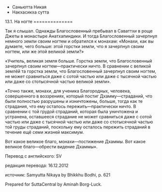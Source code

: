 









* Саньютта Никая
* Накхасикха сутта


13\.1\. На ногте
\=\=\=\=\=\=\=\=\=\=\=\=\=\=



Так я слышал\. Однажды Благословенный пребывал в Саваттхи в роще Джеты в монастыре Анатхапиндики\. И тогда Благословенный зачерпнул немного земли своим ногтем и обратился к монахам: «Монахи, как вы думаете, чего больше: этой горстки земли, что я зачерпнул своим ногтем, или же этой великой земли?»


«Учитель, великая земля больше\. Горстка земли, что Благословенный зачерпнул своим ногтем—практически ничто\. В сравнении с великой землёй та горстка земли, что Благословенный зачерпнул своим ногтем, не может сравниться даже с сотой частью или даже с тысячной частью или даже со стотысячной частью великой земли»\.


«Точно также, монахи, для ученика Благородных, человека, совершенного в воззрениях, который постиг Дхамму—страданий, что были полностью разрушены и изничтожены, больше, тогда как те страдания, что ему осталось пережить—практически ничто\. В сравнении с той грудой страданий, которая была уничтожена и устранена, оставшееся страдание не может сравниться даже с сотой частью или даже с тысячной частью или даже со стотысячной частью той груды страданий, поскольку ему осталось пережить страданий в течение ещё семи жизней максимум\.


Вот какое великое благо, монахи—постижение Дхаммы\. Вот какое великое благо—обрести видение Дхаммы»\.



Перевод с английского: SV


редакция перевода: 16\.12\.2012


источник: Samyutta Nikaya by Bhikkhu Bodhi, p\. 621


Prepared for SuttaCentral by Aminah Borg\-Luck\.







